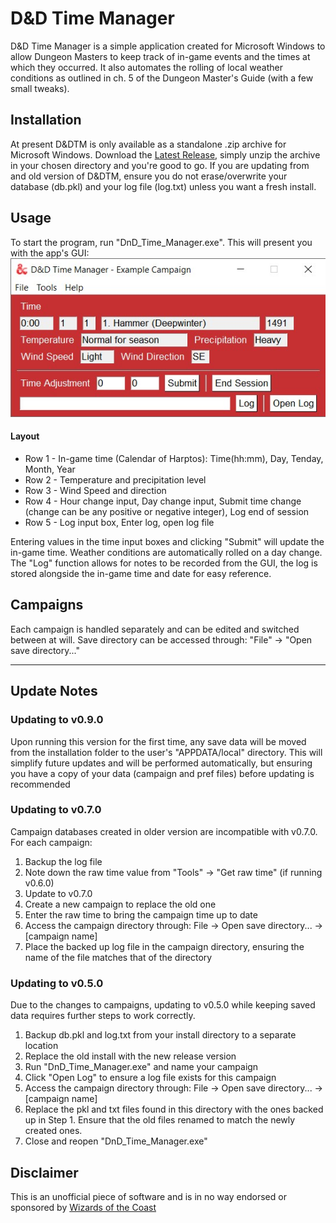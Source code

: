 # D&D Time Manager
D&D Time Manager is a simple application created for Microsoft Windows to allow Dungeon Masters to keep track of in-game events and the times at which they occurred. It also automates the rolling of local weather conditions as outlined in ch. 5 of the Dungeon Master's Guide (with a few small tweaks).

## Installation
At present D&DTM is only available as a standalone .zip archive for Microsoft Windows. Download the [Latest Release](https://github.com/JP-Carr/DnD_Time_Manager/releases/latest), simply unzip the archive in your chosen directory and you're good to go. If you are updating from and old version of D&DTM, ensure you do not erase/overwrite your database (db.pkl) and your log file (log.txt) unless you want a fresh install.

## Usage
To start the program, run "DnD_Time_Manager.exe". This will present you with the app's GUI:
![GUI_v0.9.0](https://github.com/JP-Carr/DnD_Time_Manager/blob/media/Images/GUI/v0.9.0/GUI_0.9.0_Default.jpg)
#### Layout
* Row 1 - In-game time (Calendar of Harptos): Time(hh:mm), Day, Tenday, Month, Year
* Row 2 - Temperature and precipitation level
* Row 3 - Wind Speed and direction
* Row 4 - Hour change input, Day change input, Submit time change (change can be any positive or negative integer), Log end of session
* Row 5 - Log input box, Enter log, open log file

Entering values in the time input boxes and clicking "Submit" will update the in-game time. Weather conditions are automatically rolled on a day change.
The "Log" function allows for notes to be recorded from the GUI, the log is stored alongside the in-game time and date for easy reference.

## Campaigns
Each campaign is handled separately and can be edited and switched between at will. Save directory can be accessed through: "File" → "Open save directory..."

-----------------------------------
## Update Notes
### Updating to v0.9.0
Upon running this version for the first time, any save data will be moved from the installation folder to the user's "APPDATA/local" directory.
This will simplify future updates and will be performed automatically, but ensuring you have a copy of your data (campaign and pref files) before updating is recommended  

### Updating to v0.7.0
Campaign databases created in older version are incompatible with v0.7.0.
For each campaign:
1. Backup the log file 
2. Note down the raw time value from "Tools" → "Get raw time" (if running v0.6.0)
3. Update to v0.7.0
4. Create a new campaign to replace the old one
5. Enter the raw time to bring the campaign time up to date
6. Access the campaign directory through: File → Open save directory... → [campaign name]
7. Place the backed up log file in the campaign directory, ensuring the name of the file matches that of the directory

### Updating to v0.5.0
Due to the changes to campaigns, updating to v0.5.0 while keeping saved data requires further steps to work correctly.
1. Backup db.pkl and log.txt from your install directory to a separate location
2. Replace the old install with the new release version
3. Run "DnD_Time_Manager.exe" and name your campaign
4. Click "Open Log" to ensure a log file exists for this campaign
5. Access the campaign directory through: File → Open save directory... → [campaign name]
6. Replace the pkl and txt files found in this directory with the ones backed up in Step 1. Ensure that the old files renamed to match the newly created ones.
7. Close and reopen "DnD_Time_Manager.exe"

## Disclaimer
This is an unofficial piece of software and is in no way endorsed or sponsored by [Wizards of the Coast](https://company.wizards.com/)
